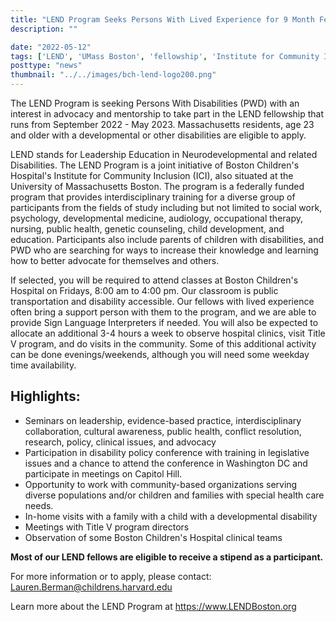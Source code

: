 ```yaml
---
title: "LEND Program Seeks Persons With Lived Experience for 9 Month Fellowship "
description: ""

date: "2022-05-12"
tags: ['LEND', 'UMass Boston', 'fellowship', 'Institute for Community Inclusion']
posttype: "news"
thumbnail: "../../images/bch-lend-logo200.png"
---
```


The LEND Program is seeking Persons With Disabilities (PWD) with an interest in advocacy and mentorship to take part in the LEND fellowship that runs from September 2022 - May 2023.  Massachusetts residents, age 23 and older with a developmental or other disabilities are eligible to apply.

LEND stands for Leadership Education in Neurodevelopmental and related Disabilities. The LEND Program is a joint initiative of Boston Children's Hospital's Institute for Community Inclusion (ICI), also situated at the University of Massachusetts Boston. The program is a federally funded program that provides interdisciplinary training for a diverse group of participants from the fields of study including but not limited to social work, psychology, developmental medicine, audiology, occupational therapy, nursing, public health, genetic counseling, child development, and education.  Participants also include parents of children with disabilities, and PWD who are searching for ways to increase their knowledge and learning how to better advocate for themselves and others. 

If selected, you will be required to attend classes at Boston Children's Hospital on Fridays, 8:00 am to 4:00 pm.  Our classroom is public transportation and disability accessible.  Our fellows with lived experience often bring a support person with them to the program, and we are able to provide Sign Language Interpreters if needed. You will also be expected to allocate an additional 3-4 hours a week to observe hospital clinics, visit Title V program, and do visits in the community. Some of this additional activity can be done evenings/weekends, although you will need some weekday time availability.  

## Highlights:

- Seminars on leadership, evidence-based practice, interdisciplinary collaboration, cultural awareness, public health, conflict resolution, research, policy, clinical issues, and advocacy  
- Participation in disability policy conference with training in legislative issues and a chance to attend the conference in Washington DC and participate in meetings on Capitol Hill.
- Opportunity to work with community-based organizations serving diverse populations and/or children and families with special health care needs.
- In-home visits with a family with a child with a developmental disability
- Meetings with Title V program directors
- Observation of some Boston Children's Hospital clinical teams

**Most of our LEND fellows are eligible to receive a stipend as a participant.**

For more information or to apply, please contact: [Lauren.Berman@childrens.harvard.edu](mailto:Lauren.Berman@childrens.harvard.edu)

Learn more about the LEND Program at https://www.LENDBoston.org
